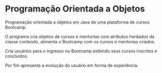 # Programação Orientada a Objetos
Programação orientada a objetos em Java de uma plataforma de cursos Bootcamp.

O programa cria objetos de cursos e mentorias com atributos herdados da classe conteúdo, alimenta o Bootcamp com os cursos e mentorias criados.

Cria usuários para o ingresso no Bootcamp exibindo seus cursos inscritos e concluídos.

Por fim apresenta a evolução do usuário em forma de experiência.